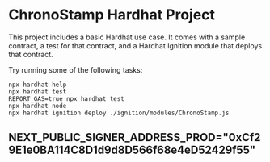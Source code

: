 # ChronoStamp Hardhat Project

This project includes a basic Hardhat use case. It comes with a sample contract, a test for that contract, and a Hardhat Ignition module that deploys that contract.

Try running some of the following tasks:

```shell
npx hardhat help
npx hardhat test
REPORT_GAS=true npx hardhat test
npx hardhat node
npx hardhat ignition deploy ./ignition/modules/ChronoStamp.js
```

## NEXT_PUBLIC_SIGNER_ADDRESS_PROD="0xCf29E1e0BA114C8D1d9d8D566f68e4eD52429f55"
